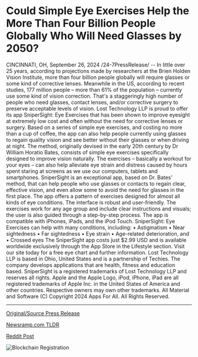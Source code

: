# Could Simple Eye Exercises Help the More Than Four Billion People Globally Who Will Need Glasses by 2050?

CINCINNATI, OH, September 26, 2024 /24-7PressRelease/ -- In little over 25 years, according to projections made by researchers at the Brien Holden Vision Institute, more than four billion people globally will require glasses or some kind of corrective lenses. Meanwhile in the US, according to recent studies, 177 million people – more than 61% of the population – currently use some kind of vision correction. That's a staggeringly high number of people who need glasses, contact lenses, and/or corrective surgery to preserve acceptable levels of vision.  Lost Technology LLP is proud to offer its app SniperSight: Eye Exercises that has been shown to improve eyesight at extremely low cost and often without the need for corrective lenses or surgery. Based on a series of simple eye exercises, and costing no more than a cup of coffee, the app can also help people currently using glasses to regain quality vision and see better without their glasses or when driving at night.  The method, originally devised in the early 20th century by Dr William Horatio Bates, consists of simple eye exercises specifically designed to improve vision naturally. The exercises – basically a workout for your eyes – can also help alleviate eye strain and distress caused by hours spent staring at screens as we use our computers, tablets and smartphones. SniperSight is an exceptional app, based on Dr. Bates' method, that can help people who use glasses or contacts to regain clear, effective vision, and even allow some to avoid the need for glasses in the first place.  The app offers a pattern of exercises designed for almost all kinds of eye conditions. The interface is robust and user-friendly. The exercises work for any age group and include clear instructions and visuals; the user is also guided through a step-by-step process. The app is compatible with iPhones, iPads, and the iPod Touch.  SniperSight: Eye Exercises can help with many conditions, including: • Astigmatism • Near sightedness • Far sightedness • Eye strain • Age-related deterioration, and • Crossed eyes  The SniperSight app costs just $2.99 USD and is available worldwide exclusively through the App Store in the Lifestyle section. Visit our site today for a free eye chart and further information.  Lost Technology LLP is based in Ohio, United States and is a partnership of Techies. The company develops applications that are health, fitness and education based. SniperSight is a registered trademarks of Lost Technology LLP and reserves all rights. Apple and the Apple Logo, iPod, iPhone, iPad are all registered trademarks of Apple Inc. in the United States of America and other countries. Respective owners may own other trademarks. All Material and Software (C) Copyright 2024 Apps For All. All Rights Reserved. 

---

[Original/Source Press Release](https://www.24-7pressrelease.com/press-release/514660/could-simple-eye-exercises-help-the-more-than-four-billion-people-globally-who-will-need-glasses-by-2050)
                    

[Newsramp.com TLDR](https://newsramp.com/curated-news/4-billion-people-to-need-vision-correction-snipersight-app-offers-low-cost-solution/a572d686cac30aa2f910af0833fb2d4d) 

 



[Reddit Post](https://www.reddit.com/r/AlternativeHealthNews/comments/1fpqhqp/4_billion_people_to_need_vision_correction/) 



![Blockchain Registration](https://cdn.newsramp.app/24-7PressRelease/qrcode/249/26/hikeK15_.webp)